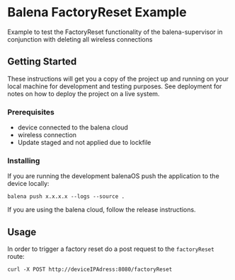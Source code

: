 # Balena FactoryReset Example

Example to test the FactoryReset functionality of the balena-supervisor in conjunction with deleting all wireless connections

## Getting Started

These instructions will get you a copy of the project up and running on your local machine for development and testing purposes. See deployment for notes on how to deploy the project on a live system.

### Prerequisites

 * device connected to the balena cloud
 * wireless connection
 * Update staged and not applied due to lockfile


### Installing

If you are running the development balenaOS push the application to the device locally:

```
balena push x.x.x.x --logs --source .
```

If you are using the balena cloud, follow the release instructions.

## Usage

In order to trigger a factory reset do a post request to the `factoryReset` route:

```
curl -X POST http://deviceIPAdress:8080/factoryReset
```
